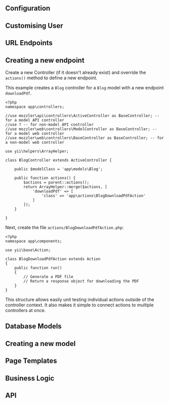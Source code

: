 
Configuration
-------------

Customising User
----------------

URL Endpoints
-------------

## Creating a new endpoint

Create a new Controller (if it doesn't already exist) and override the `actions()` method to define a new endpoint.

This example creates a `Blog` controller for a `Blog` model with a new endpoint `downloadPdf`.

```
<?php
namespace app\controllers;

//use mozzler\api\controllers\ActiveController as BaseController; -- for a model API controller
//use ? -- for non-model API controller
//use mozzler\web\controllers\ModelController as BaseController; -- for a model web controller
//use mozzler\web\controllers\BaseController as BaseController; -- for a non-model web controller

use yii\helpers\ArrayHelper;

class BlogController extends ActiveController {

	public $modelClass = 'app\models\Blog';
	
	public function actions() {
		$actions = parent::actions();
		return ArrayHelper::merge($actions, [
			'downloadPdf' => [
	            'class' => 'app\actions\BlogDownloadPdfAction'
	        ]
	    ]);
	}
	
}

```

Next, create the file `actions/BlogDownloadPdfAction.php`:

```
<?php
namespace app\components;

use yii\base\Action;

class BlogDownloadPdfAction extends Action
{
    public function run()
    {
	    // Generate a PDF file
	    // Return a response object for downloading the PDF
    }
}
```

This structure allows easily unit testing individual actions outside of the controller context. It also makes it simple to connect actions to multiple controllers at once.

Database Models
---------------

## Creating a new model

Page Templates
--------------

Business Logic
--------------

API
---